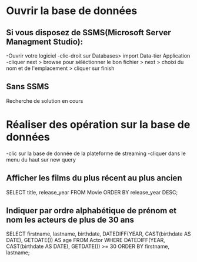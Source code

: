# Ouvrir la base de données

## Si vous disposez de SSMS(Microsoft Server Managment Studio):
-Ouvrir votre logiciel
-clic-droit sur Databases> import Data-tier Application
-cliquer next > browse pour séléctionner le bon fichier > next > choixi du nom et de l'emplacement > cliquer sur finish

## Sans SSMS
Recherche de solution en cours

# Réaliser des opération sur la base de données

-clic sur la base de donnée de la plateforme de streaming
-cliquer dans le menu du haut sur new query

## Afficher les films du plus récent au plus ancien
SELECT title, release_year FROM Movie
ORDER BY release_year DESC;

## Indiquer par ordre alphabétique de prénom et nom les acteurs de plus de 30 ans
SELECT firstname, lastname, birthdate, DATEDIFF(YEAR, CAST(birthdate AS DATE), GETDATE()) AS age FROM Actor
WHERE DATEDIFF(YEAR, CAST(birthdate AS DATE), GETDATE()) >= 30
ORDER BY firstname, lastname;